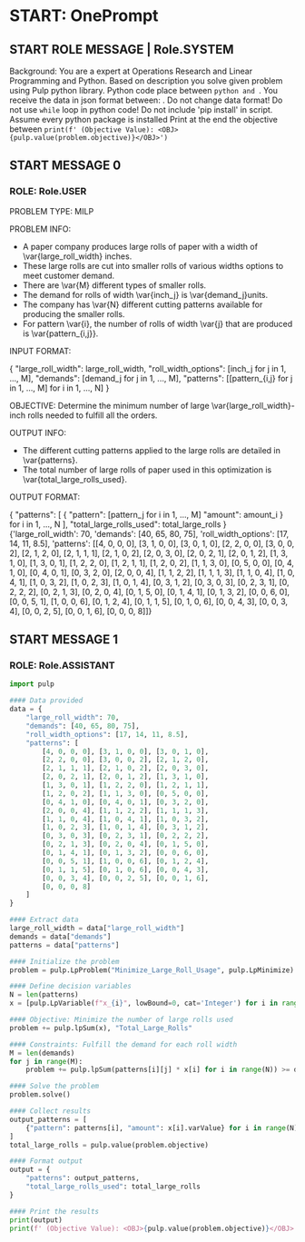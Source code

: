 # START: OnePrompt 
## START ROLE MESSAGE | Role.SYSTEM 
Background: You are a expert at Operations Research and Linear Programming and Python. Based on description you solve given problem using Pulp python library. Python code place between ```python and ```. You receive the data in json format between: <DATA></DATA>. Do not change data format! Do not use `while` loop in python code! Do not include 'pip install' in script. Assume every python package is installed Print at the end the objective between <OBJ></OBJ> `print(f' (Objective Value): <OBJ>{pulp.value(problem.objective)}</OBJ>')`  
## START MESSAGE 0 
### ROLE: Role.USER
<DESCRIPTION>
PROBLEM TYPE: MILP

PROBLEM INFO:

- A paper company produces large rolls of paper with a width of \var{large_roll_width} inches.
- These large rolls are cut into smaller rolls of various widths options to meet customer demand.
- There are \var{M} different types of smaller rolls.
- The demand for rolls of width \var{inch_j} ​is \var{demand_j}​ units.
- The company has \var{N} different cutting patterns available for producing the smaller rolls.
- For pattern \var{i}, the number of rolls of width \var{j} that are produced is \var{pattern_{i,j}}.

INPUT FORMAT: 

{
    "large_roll_width": large_roll_width,
    "roll_width_options": [inch_j for j in 1, ..., M],
    "demands": [demand_j for j in 1, ..., M],
    "patterns": [[pattern_{i,j} for j in 1, ..., M] for i in 1, ..., N]
}

OBJECTIVE: Determine the minimum number of large \var{large_roll_width}-inch rolls needed to fulfill all the orders.

OUTPUT INFO:

- The different cutting patterns applied to the large rolls are detailed in \var{patterns}.
- The total number of large rolls of paper used in this optimization is \var{total_large_rolls_used}.

OUTPUT FORMAT:

{
    "patterns": [
        {
         "pattern": [pattern_j for i in 1, ..., M]
         "amount": amount_i
        }
        for i in 1, ..., N
    ],
    "total_large_rolls_used": total_large_rolls
}
</DESCRIPTION>
<DATA>
{'large_roll_width': 70, 'demands': [40, 65, 80, 75], 'roll_width_options': [17, 14, 11, 8.5], 'patterns': [[4, 0, 0, 0], [3, 1, 0, 0], [3, 0, 1, 0], [2, 2, 0, 0], [3, 0, 0, 2], [2, 1, 2, 0], [2, 1, 1, 1], [2, 1, 0, 2], [2, 0, 3, 0], [2, 0, 2, 1], [2, 0, 1, 2], [1, 3, 1, 0], [1, 3, 0, 1], [1, 2, 2, 0], [1, 2, 1, 1], [1, 2, 0, 2], [1, 1, 3, 0], [0, 5, 0, 0], [0, 4, 1, 0], [0, 4, 0, 1], [0, 3, 2, 0], [2, 0, 0, 4], [1, 1, 2, 2], [1, 1, 1, 3], [1, 1, 0, 4], [1, 0, 4, 1], [1, 0, 3, 2], [1, 0, 2, 3], [1, 0, 1, 4], [0, 3, 1, 2], [0, 3, 0, 3], [0, 2, 3, 1], [0, 2, 2, 2], [0, 2, 1, 3], [0, 2, 0, 4], [0, 1, 5, 0], [0, 1, 4, 1], [0, 1, 3, 2], [0, 0, 6, 0], [0, 0, 5, 1], [1, 0, 0, 6], [0, 1, 2, 4], [0, 1, 1, 5], [0, 1, 0, 6], [0, 0, 4, 3], [0, 0, 3, 4], [0, 0, 2, 5], [0, 0, 1, 6], [0, 0, 0, 8]]}</DATA>


## START MESSAGE 1 
### ROLE: Role.ASSISTANT
```python
import pulp

#### Data provided
data = {
    "large_roll_width": 70, 
    "demands": [40, 65, 80, 75], 
    "roll_width_options": [17, 14, 11, 8.5], 
    "patterns": [
        [4, 0, 0, 0], [3, 1, 0, 0], [3, 0, 1, 0], 
        [2, 2, 0, 0], [3, 0, 0, 2], [2, 1, 2, 0], 
        [2, 1, 1, 1], [2, 1, 0, 2], [2, 0, 3, 0], 
        [2, 0, 2, 1], [2, 0, 1, 2], [1, 3, 1, 0], 
        [1, 3, 0, 1], [1, 2, 2, 0], [1, 2, 1, 1], 
        [1, 2, 0, 2], [1, 1, 3, 0], [0, 5, 0, 0], 
        [0, 4, 1, 0], [0, 4, 0, 1], [0, 3, 2, 0], 
        [2, 0, 0, 4], [1, 1, 2, 2], [1, 1, 1, 3], 
        [1, 1, 0, 4], [1, 0, 4, 1], [1, 0, 3, 2], 
        [1, 0, 2, 3], [1, 0, 1, 4], [0, 3, 1, 2], 
        [0, 3, 0, 3], [0, 2, 3, 1], [0, 2, 2, 2], 
        [0, 2, 1, 3], [0, 2, 0, 4], [0, 1, 5, 0], 
        [0, 1, 4, 1], [0, 1, 3, 2], [0, 0, 6, 0], 
        [0, 0, 5, 1], [1, 0, 0, 6], [0, 1, 2, 4], 
        [0, 1, 1, 5], [0, 1, 0, 6], [0, 0, 4, 3], 
        [0, 0, 3, 4], [0, 0, 2, 5], [0, 0, 1, 6], 
        [0, 0, 0, 8]
    ]
}

#### Extract data
large_roll_width = data["large_roll_width"]
demands = data["demands"]
patterns = data["patterns"]

#### Initialize the problem
problem = pulp.LpProblem("Minimize_Large_Roll_Usage", pulp.LpMinimize)

#### Define decision variables
N = len(patterns)
x = [pulp.LpVariable(f"x_{i}", lowBound=0, cat='Integer') for i in range(N)]

#### Objective: Minimize the number of large rolls used
problem += pulp.lpSum(x), "Total_Large_Rolls"

#### Constraints: Fulfill the demand for each roll width
M = len(demands)
for j in range(M):
    problem += pulp.lpSum(patterns[i][j] * x[i] for i in range(N)) >= demands[j], f"Demand_for_{j+1}"

#### Solve the problem
problem.solve()

#### Collect results
output_patterns = [
    {"pattern": patterns[i], "amount": x[i].varValue} for i in range(N) if x[i].varValue > 0
]
total_large_rolls = pulp.value(problem.objective)

#### Format output
output = {
    "patterns": output_patterns,
    "total_large_rolls_used": total_large_rolls
}

#### Print the results
print(output)
print(f' (Objective Value): <OBJ>{pulp.value(problem.objective)}</OBJ>')
```

